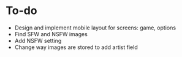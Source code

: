 # To-do

* Design and implement mobile layout for screens: game, options
* Find SFW and NSFW images
* Add NSFW setting
* Change way images are stored to add artist field